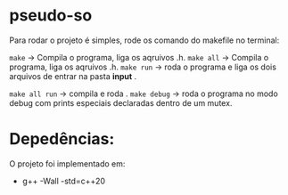 # pseudo-so

Para rodar o projeto é simples, rode os comando do makefile no terminal:

```make``` -> Compila o programa, liga os aqruivos .h.
```make all``` -> Compila o programa, liga os aqruivos .h.
```make run``` -> roda o programa e liga os dois arquivos de entrar na pasta **input** .

```make all run``` -> compila e roda .
```make debug``` -> roda o programa no modo debug com prints especiais declaradas dentro de um mutex.

# Depedências:
O projeto foi implementado em:
- g++ -Wall -std=c++20
